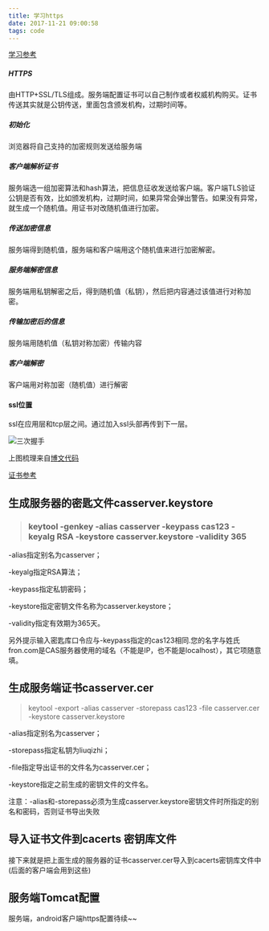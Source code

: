 ```yaml
---
title: 学习https
date: 2017-11-21 09:00:58
tags: code
---
```


[学习参考](http://blog.csdn.net/clh604/article/details/22179907)

##### HTTPS

由HTTP+SSL/TLS组成。服务端配置证书可以自己制作或者权威机构购买。证书传送其实就是公钥传送，里面包含颁发机构，过期时间等。

##### 初始化

浏览器将自己支持的加密规则发送给服务端

##### 客户端解析证书

服务端选一组加密算法和hash算法，把信息征收发送给客户端。客户端TLS验证公钥是否有效，比如颁发机构，过期时间，如果异常会弹出警告。如果没有异常，就生成一个随机值。用证书对改随机值进行加密。

##### 传送加密信息

服务端得到随机值，服务端和客户端用这个随机值来进行加密解密。

##### 服务端解密信息

服务端用私钥解密之后，得到随机值（私钥），然后把内容通过该值进行对称加密。

##### 传输加密后的信息

服务端用随机值（私钥对称加密）传输内容

##### 客户端解密

客户端用对称加密（随机值）进行解密



#### ssl位置

ssl在应用层和tcp层之间。通过加入ssl头部再传到下一层。



![三次握手](http://wx2.sinaimg.cn/mw690/c1b251b3gy1flzvdmhlonj20w90yrq55.jpg)



上图梳理来自[博文代码](http://blog.csdn.net/u014386474/article/details/51669098)



[证书参考](https://www.cnblogs.com/fron/p/https-20170111.html)

## 生成服务器的密匙文件casserver.keystore



> ### keytool -genkey -alias casserver -keypass cas123 -keyalg RSA -keystore casserver.keystore -validity 365



-alias指定别名为casserver；

-keyalg指定RSA算法；

-keypass指定私钥密码；

-keystore指定密钥文件名称为casserver.keystore；

-validity指定有效期为365天。

另外提示输入密匙库口令应与-keypass指定的cas123相同.您的名字与姓氏fron.com是CAS服务器使用的域名（不能是IP，也不能是localhost），其它项随意填。

## 生成服务端证书casserver.cer

> keytool -export -alias casserver -storepass cas123 -file casserver.cer -keystore casserver.keystore

-alias指定别名为casserver；

-storepass指定私钥为liuqizhi；

-file指定导出证书的文件名为casserver.cer；

-keystore指定之前生成的密钥文件的文件名。

注意：-alias和-storepass必须为生成casserver.keystore密钥文件时所指定的别名和密码，否则证书导出失败

## 导入证书文件到cacerts 密钥库文件

接下来就是把上面生成的服务器的证书casserver.cer导入到cacerts密钥库文件中(后面的客户端会用到这些)

## 服务端Tomcat配置





服务端，android客户端https配置待续~~





















